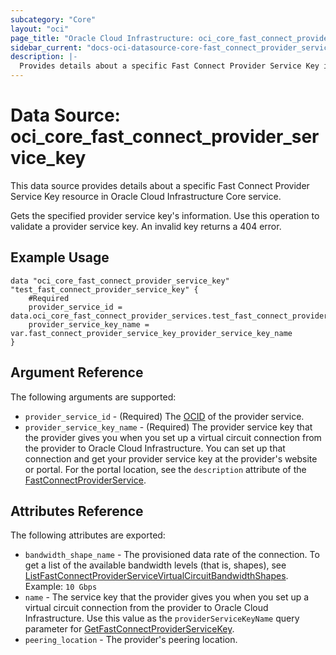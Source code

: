 ```yaml
---
subcategory: "Core"
layout: "oci"
page_title: "Oracle Cloud Infrastructure: oci_core_fast_connect_provider_service_key"
sidebar_current: "docs-oci-datasource-core-fast_connect_provider_service_key"
description: |-
  Provides details about a specific Fast Connect Provider Service Key in Oracle Cloud Infrastructure Core service
---
```


# Data Source: oci_core_fast_connect_provider_service_key
This data source provides details about a specific Fast Connect Provider Service Key resource in Oracle Cloud Infrastructure Core service.

Gets the specified provider service key's information. Use this operation to validate a
provider service key. An invalid key returns a 404 error.


## Example Usage

```hcl
data "oci_core_fast_connect_provider_service_key" "test_fast_connect_provider_service_key" {
	#Required
	provider_service_id = data.oci_core_fast_connect_provider_services.test_fast_connect_provider_services.fast_connect_provider_services.0.id
	provider_service_key_name = var.fast_connect_provider_service_key_provider_service_key_name
}
```

## Argument Reference

The following arguments are supported:

* `provider_service_id` - (Required) The [OCID](https://docs.cloud.oracle.com/iaas/Content/General/Concepts/identifiers.htm) of the provider service.
* `provider_service_key_name` - (Required) The provider service key that the provider gives you when you set up a virtual circuit connection from the provider to Oracle Cloud Infrastructure. You can set up that connection and get your provider service key at the provider's website or portal. For the portal location, see the `description` attribute of the [FastConnectProviderService](https://docs.cloud.oracle.com/iaas/api/#/en/iaas/latest/FastConnectProviderService/). 


## Attributes Reference

The following attributes are exported:

* `bandwidth_shape_name` - The provisioned data rate of the connection. To get a list of the available bandwidth levels (that is, shapes), see [ListFastConnectProviderServiceVirtualCircuitBandwidthShapes](https://docs.cloud.oracle.com/iaas/api/#/en/iaas/latest/FastConnectProviderService/ListFastConnectProviderVirtualCircuitBandwidthShapes).  Example: `10 Gbps` 
* `name` - The service key that the provider gives you when you set up a virtual circuit connection from the provider to Oracle Cloud Infrastructure. Use this value as the `providerServiceKeyName` query parameter for [GetFastConnectProviderServiceKey](https://docs.cloud.oracle.com/iaas/api/#/en/iaas/latest/FastConnectProviderServiceKey/GetFastConnectProviderServiceKey). 
* `peering_location` - The provider's peering location.

